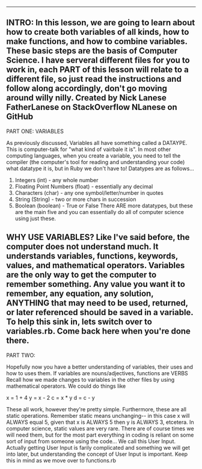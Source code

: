 ------------------------------------------------------------------
INTRO: 
In this lesson, we are going to learn about how to create both variables of all kinds, how to make functions, and how to combine variables. These basic steps are the basis of Computer Science. 
I have serveral different files for you to work in, each PART of this lesson will relate to a different file, so just read the instructions and follow along accordingly, don't go moving around willy nilly. 
Created by Nick Lanese
FatherLanese on StackOverflow
NLanese on GitHub
-------------------------------------------------------------------
PART ONE: VARIABLES

As previously discussed, Variables all have something called a DATAYPE. This is computer-talk for "what kind of vairbale it is". In most other computing languages, when you create a variable, you need to tell the compiler (the computer's tool for reading and understanding your code) what datatype it is, but in Ruby we don't have to! 
Datatypes are as follows...
1. Integers (int) - any whole number
2. Floating Point Numbers (float) - essentially any decimal
3. Characters (char) - any one symbol/letter/number in quotes
4. String (String) - two or more chars in succession
5. Boolean (boolean) - True or False
There ARE more datatypes, but these are the main five and you can essentially do all of computer science using just these. 

WHY USE VARIABLES?
Like I've said before, the computer does not understand much. It understands variables, functions, keywords, values, and mathematical operators. 
Variables are the only way to get the computer to remember something. Any value you want it to remember, any equation, any solution, ANYTHING that may need to be used, returned, or later referenced should be saved in a variable. To help this sink in, lets switch over to variables.rb. Come back here when you're done there. 
------------------------------------------------------------------
PART TWO: 

Hopefully now you have a better understanding of variables, their uses and how to uses them. 
If variables are nouns/adjectives, functions are VERBS
Recall how we made changes to variables in the other files
by using mathematical operators. We could do things like

x = 1 + 4
y = x - 2
c = x * y
d = c - y

These all work, however they're pretty simple. Furthermore, these are all static operations. Remember static means unchanging-- in this case x will ALWAYS equal 5, given that x is ALWAYS 5 then y is ALWAYS 3, etcetera. 
In computer science, static values are very rare. There are of course times we will need them, but for the most part everything in coding is reliant on some sort of input from someone using the code... We call this User Input. Actually getting User Input is farily complicated and something we will get into later, but understanding the concept of User Input is important. Keep this in mind as we move over to functions.rb